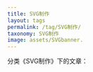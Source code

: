 ```yaml
---
title: SVG制作
layout: tags
permalink: /tag/SVG制作/
taxonomy: SVG制作
image: assets/SVGbanner.
---
```


分类《SVG制作》下的文章：
